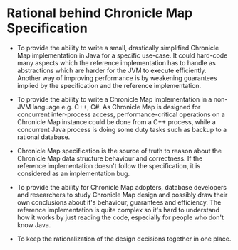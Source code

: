 # Rational behind Chronicle Map Specification

 - To provide the ability to write a small, drastically simplified Chronicle Map implementation in Java
 for a specific use-case. It could hard-code many aspects which the reference implementation has
 to handle as abstractions which are harder for the JVM to execute efficiently. Another way of improving
 performance is by weakening guarantees implied by the specification and the reference implementation.

 - To provide the ability to write a Chronicle Map implementation in a non-JVM language e.g. C++, C#.
 As Chronicle Map is designed for concurrent inter-process access, performance-critical operations
 on a Chronicle Map instance could be done from a C++ process, while a concurrent Java process
 is doing some duty tasks such as backup to a rational database.

 - Chronicle Map specification is the source of truth to reason about the Chronicle Map data
 structure behaviour and correctness. If the reference implementation doesn't follow the
 specification, it is considered as an implementation bug.

 - To provide the ability for Chronicle Map adopters, database developers and researchers to study
 Chronicle Map design and possibly draw their own conclusions about it's behaviour, guarantees and
 efficiency. The reference implementation is quite complex so it's hard to understand how it
 works by just reading the code, especially for people who don't know
 Java.

 - To keep the rationalization of the design decisions together in one place.
